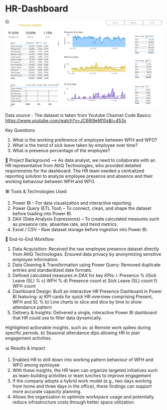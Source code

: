 # HR-Dashboard
![image](HR-Dashboard.png)

Data source - The dataset is taken from Youtube Channel Code Basics: https://www.youtube.com/watch?v=JC66t9eM10s&t=453s

Key Questions
1. What is the working preference of employee between WFH and WFO?
2. What is the trend of sick leave taken by employee over time?
3. What is presence percentage of the employee?

📌 Project Background
--> As data analyst, we need to collaborate with an HR representative from AtliQ Technologies, who provided detailed requirements for the dashboard. The HR team needed a centralized reporting solution to analyze employee presence and absence and their working behaviour between WFH and WFO.

🛠 Tools & Technologies Used
1. Power BI – For data visualization and interactive reporting.
2. Power Query (ETL Tool) – To connect, clean, and shape the dataset before loading into Power BI.
3. DAX (Data Analysis Expressions) – To create calculated measures such as presence rate, absentee rate, and trend metrics.
4. Excel / CSV – Raw dataset storage before ingestion into Power BI.

🔄 End-to-End Workflow

1. Data Acquisition: Received the raw employee presence dataset directly from AtliQ Technologies. Ensured data privacy by anonymizing sensitive employee information.
2. Data Cleaning & Transformation using Power Query: Removed duplicate entries and standardized date formats.
3. Defined calculated measures in DAX for key KPIs:
   i. Presence %
   iiSick Leave (SL) %
   c) WFH %
   d) Presence count
   e) Sick Leave (SL) count
   f) WFH count
5. Dashboard Design: Built an interactive HR Presence Dashboard in Power BI featuring:
   a) KPI cards for quick HR overview comprising Present, WFH and SL %
   b) Line charts to slice and dice by time to show attendance pattern
6. Delivery & Insights: Delivered a single, interactive Power BI dashboard that HR could use to filter data dynamically.

Highlighted actionable insights, such as:
   a) Remote work spikes during specific periods.
   b) Seasonal attendance dips allowing HR to plan engagement activities.

📊 Results & Impact
1. Enabled HR to drill down into working pattern behaviour of WFH and WFO among epmloyee
2. With these insights, the HR team can organize targeted initiatives such as team-building activities or team lunches to improve engagement
3. If the company adopts a hybrid work model (e.g., two days working from home and three days in the office), these findings can support more accurate capacity planning.
4. Allows the organization to optimize workspace usage and potentially reduce infrastructure costs through better space utilization.



